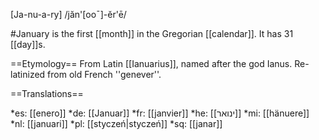[Ja-nu-a-ry] /jăn'[ooˉ]-ĕr'ē/

#January is the first [[month]] in the Gregorian [[calendar]]. It has 31 [[day]]s.

==Etymology==
From Latin [[Ianuarius]], named after the god Ianus. Re-latinized from old French ''genever''.

==Translations==

*es: [[enero]]
*de: [[Januar]]
*fr: [[janvier]]
*he: [[ינואר]]
*mi: [[hänuere]]
*nl: [[januari]]
*pl: [[styczeń|stycze&#324;]]
*sq: [[janar]]